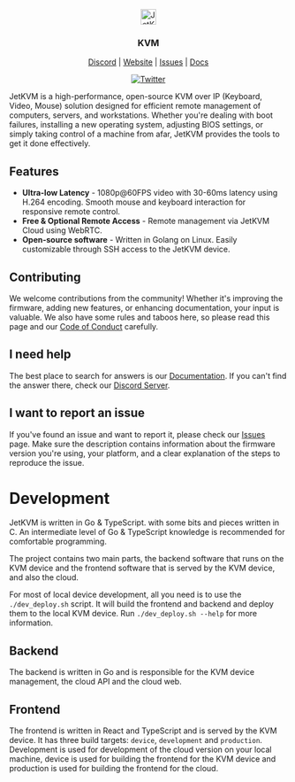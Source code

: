 <div align="center">
    <img alt="JetKVM logo" src="https://jetkvm.com/logo-blue.png" height="28">

### KVM

[Discord](https://jetkvm.com/discord) | [Website](https://jetkvm.com) | [Issues](https://github.com/jetkvm/cloud-api/issues) | [Docs](https://jetkvm.com/docs)

[![Twitter](https://img.shields.io/twitter/url/https/twitter.com/jetkvm.svg?style=social&label=Follow%20%40JetKVM)](https://twitter.com/jetkvm)

</div>

JetKVM is a high-performance, open-source KVM over IP (Keyboard, Video, Mouse) solution designed for efficient remote management of computers, servers, and workstations. Whether you're dealing with boot failures, installing a new operating system, adjusting BIOS settings, or simply taking control of a machine from afar, JetKVM provides the tools to get it done effectively.

## Features

- **Ultra-low Latency** - 1080p@60FPS video with 30-60ms latency using H.264 encoding. Smooth mouse and keyboard interaction for responsive remote control.
- **Free & Optional Remote Access** - Remote management via JetKVM Cloud using WebRTC.
- **Open-source software** - Written in Golang on Linux. Easily customizable through SSH access to the JetKVM device.

## Contributing

We welcome contributions from the community! Whether it's improving the firmware, adding new features, or enhancing documentation, your input is valuable. We also have some rules and taboos here, so please read this page and our [Code of Conduct](/CODE_OF_CONDUCT.md) carefully.

## I need help

The best place to search for answers is our [Documentation](https://jetkvm.com/docs). If you can't find the answer there, check our [Discord Server](https://discord.gg/8MaAhua7NW).

## I want to report an issue

If you've found an issue and want to report it, please check our [Issues](https://github.com/jetkvm/kvm/issues) page. Make sure the description contains information about the firmware version you're using, your platform, and a clear explanation of the steps to reproduce the issue.

# Development

JetKVM is written in Go & TypeScript. with some bits and pieces written in C. An intermediate level of Go & TypeScript knowledge is recommended for comfortable programming.

The project contains two main parts, the backend software that runs on the KVM device and the frontend software that is served by the KVM device, and also the cloud.

For most of local device development, all you need is to use the `./dev_deploy.sh` script. It will build the frontend and backend and deploy them to the local KVM device. Run `./dev_deploy.sh --help` for more information.

## Backend

The backend is written in Go and is responsible for the KVM device management, the cloud API and the cloud web.

## Frontend

The frontend is written in React and TypeScript and is served by the KVM device. It has three build targets: `device`, `development` and `production`. Development is used for development of the cloud version on your local machine, device is used for building the frontend for the KVM device and production is used for building the frontend for the cloud.
